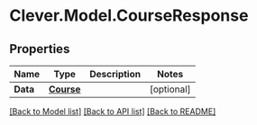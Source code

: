 # Clever.Model.CourseResponse
## Properties

Name | Type | Description | Notes
------------ | ------------- | ------------- | -------------
**Data** | [**Course**](Course.md) |  | [optional] 

[[Back to Model list]](../README.md#documentation-for-models) [[Back to API list]](../README.md#documentation-for-api-endpoints) [[Back to README]](../README.md)

